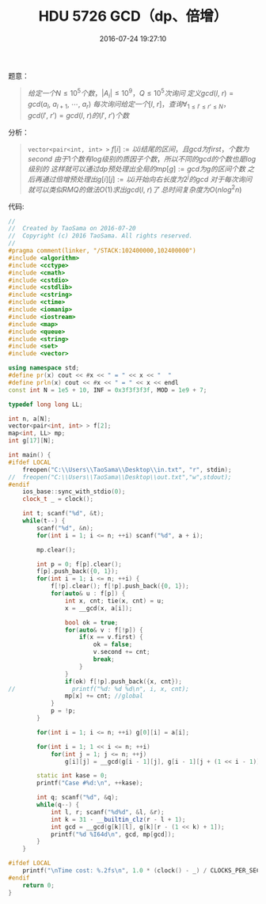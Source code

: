 ﻿---
title: HDU 5726 GCD（dp、倍增）
categories:
  - 动态规划
  - 
  - 
tags:
  - 倍增
  - gcd
date: 2016-07-24 19:27:10
toc: 
---

题意：
>$给定一个N\le 10^5个数，|A_i| \le 10^9，Q\le 10^5次询问$
$定义gcd(l,\ r)=gcd(a_l,\ a_{l+1},\ \cdots,\ a_r)$
$每次询问给定一个[l,\ r]，查询\forall_{1\le l'\le r'\le N}，gcd(l',\ r')=gcd(l,\ r)的(l',\ r')个数$

<!-- more -->
分析：
>`vector<pair<int, int> >`$\ f[i]:=以i结尾的区间，且gcd为first，个数为second$
$由于1个数有log级别的质因子个数，所以不同的gcd的个数也是log级别的$
$这样就可以通过dp预处理出全局的mp[g]:=gcd为g的区间个数$
$之后再通过倍增预处理出g[i][j]:=以i开始向右长度为2^j的gcd$
$对于每次询问就可以类似RMQ的做法O(1)求出gcd(l,\ r)了$
$总时间复杂度为O(nlog^2n)$


代码:
```cpp
//
//  Created by TaoSama on 2016-07-20
//  Copyright (c) 2016 TaoSama. All rights reserved.
//
#pragma comment(linker, "/STACK:102400000,102400000")
#include <algorithm>
#include <cctype>
#include <cmath>
#include <cstdio>
#include <cstdlib>
#include <cstring>
#include <ctime>
#include <iomanip>
#include <iostream>
#include <map>
#include <queue>
#include <string>
#include <set>
#include <vector>

using namespace std;
#define pr(x) cout << #x << " = " << x << "  "
#define prln(x) cout << #x << " = " << x << endl
const int N = 1e5 + 10, INF = 0x3f3f3f3f, MOD = 1e9 + 7;

typedef long long LL;

int n, a[N];
vector<pair<int, int> > f[2];
map<int, LL> mp;
int g[17][N];

int main() {
#ifdef LOCAL
    freopen("C:\\Users\\TaoSama\\Desktop\\in.txt", "r", stdin);
//  freopen("C:\\Users\\TaoSama\\Desktop\\out.txt","w",stdout);
#endif
    ios_base::sync_with_stdio(0);
    clock_t _ = clock();

    int t; scanf("%d", &t);
    while(t--) {
        scanf("%d", &n);
        for(int i = 1; i <= n; ++i) scanf("%d", a + i);

        mp.clear();

        int p = 0; f[p].clear();
        f[p].push_back({0, 1});
        for(int i = 1; i <= n; ++i) {
            f[!p].clear(); f[!p].push_back({0, 1});
            for(auto& u : f[p]) {
                int x, cnt; tie(x, cnt) = u;
                x = __gcd(x, a[i]);

                bool ok = true;
                for(auto& v : f[!p]) {
                    if(x == v.first) {
                        ok = false;
                        v.second += cnt;
                        break;
                    }
                }
                if(ok) f[!p].push_back({x, cnt});
//                printf("%d: %d %d\n", i, x, cnt);
                mp[x] += cnt; //global
            }
            p = !p;
        }

        for(int i = 1; i <= n; ++i) g[0][i] = a[i];

        for(int i = 1; 1 << i <= n; ++i)
            for(int j = 1; j <= n; ++j)
                g[i][j] = __gcd(g[i - 1][j], g[i - 1][j + (1 << i - 1)]);

        static int kase = 0;
        printf("Case #%d:\n", ++kase);

        int q; scanf("%d", &q);
        while(q--) {
            int l, r; scanf("%d%d", &l, &r);
            int k = 31 - __builtin_clz(r - l + 1);
            int gcd = __gcd(g[k][l], g[k][r - (1 << k) + 1]);
            printf("%d %I64d\n", gcd, mp[gcd]);
        }
    }

#ifdef LOCAL
    printf("\nTime cost: %.2fs\n", 1.0 * (clock() - _) / CLOCKS_PER_SEC);
#endif
    return 0;
}

```